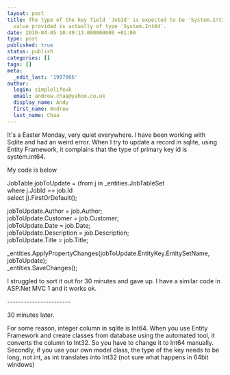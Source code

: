 ```yaml
---
layout: post
title: The type of the key field 'JobId' is expected to be 'System.Int32', but the
  value provided is actually of type 'System.Int64'.
date: 2010-04-05 10:49:13.000000000 +01:00
type: post
published: true
status: publish
categories: []
tags: []
meta:
  _edit_last: '1907066'
author:
  login: simplelifeuk
  email: andrew.chaa@yahoo.co.uk
  display_name: Andy
  first_name: Andrew
  last_name: Chaa
---
```

<p>It's a Easter Monday, very quiet everywhere. I have been working with Sqlite and had an weird error. When I try to update a record in sqlite, using Entity Framework, it complains that the type of primary key id is system.int64.</p>
<p>My code is below</p>
<p>JobTable jobToUpdate = (from j in _entities.JobTableSet<br />
where j.JobId == job.Id<br />
select j).FirstOrDefault();</p>
<p>jobToUpdate.Author = job.Author;<br />
jobToUpdate.Customer = job.Customer;<br />
jobToUpdate.Date = job.Date;<br />
jobToUpdate.Description = job.Description;<br />
jobToUpdate.Title = job.Title;</p>
<p>_entities.ApplyPropertyChanges(jobToUpdate.EntityKey.EntitySetName, jobToUpdate);<br />
_entities.SaveChanges();</p>
<p>I struggled to sort it out for 30 minutes and gave up. I have a similar code in ASP.Net MVC 1 and it works ok.</p>
<p>-----------------------</p>
<p>30 minutes later.</p>
<p>For some reason, integer column in sqlite is Int64. When you use Entity Framework and create classes from database using the automated tool, it converts the column to Int32. So you have to change it to Int64 manually. Secondly, if you use your own model class, the type of the key needs to be long, not int, as int translates into Int32 (not sure what happens in 64bit windows)</p>
